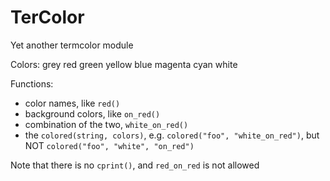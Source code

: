 # TerColor

Yet another termcolor module

Colors: grey red green yellow blue magenta cyan white

Functions:

- color names, like `red()`
- background colors, like `on_red()`
- combination of the two, `white_on_red()`
- the `colored(string, colors)`, e.g. `colored("foo", "white_on_red")`, but NOT `colored("foo", "white", "on_red")`

Note that there is no `cprint()`, and `red_on_red` is not allowed
